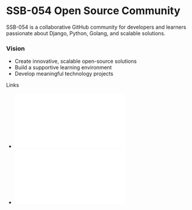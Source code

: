 # SSB-054 Open Source Community

SSB-054 is a collaborative GitHub community for developers and learners passionate about Django, Python, Golang, and scalable solutions. 


### Vision
- Create innovative, scalable open-source solutions
- Build a supportive learning environment
- Develop meaningful technology projects


Links
- ![CODE_OF_CONDUCT](../CODE_OF_CONDUCT.md)
- ![INVITATION](../INVITATION.md)

